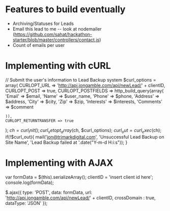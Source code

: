 # Features to build eventually

- Archiving/Statuses for Leads
- Email this lead to me -- look at nodemailer (https://github.com/sahat/hackathon-starter/blob/master/controllers/contact.js)
- Count of emails per user

# Implementing with cURL

// Submit the user's information to Lead Backup system
$curl_options = array(
	CURLOPT_URL => 'http://api.jongamble.com/api/newLead/' + clientID,
	CURLOPT_POST => true,
	CURLOPT_POSTFIELDS => http_build_query(array(
		'Email' =>  $email,
		'Name' => $user_name,
		'Phone' => $phone,
		'Address' => $address,
		'City' => $city,
		'Zip' => $zip,
		'Interests' => $interests,
		'Comments' => $comment
	
	)),
	CURLOPT_RETURNTRANSFER => true
);
$ch = curl_init();
curl_setopt_array($ch, $curl_options);
$curl_out = curl_exec($ch);
if(!$curl_out){
	mail('jon@trimarkdigital.com', 'Unsuccessful Lead Backup on Site Name', 'Lead Backup failed at '.date("Y-m-d H:i:s"));
}


# Implementing with AJAX

var formData = $(this).serializeArray();
clientID = 'insert client id here';
console.log(formData);

$.ajax({
	type: 'POST',
	data: formData,
	url: 'http://api.jongamble.com/api/newLead/' + clientID,
	crossDomain : true,
	dataType: 'JSON'
});